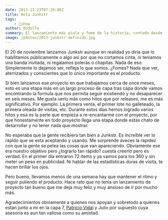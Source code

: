 ```yaml
---
date: 2013-11-23T07:29:00Z
title: Hola Junkstr
tags:
    - 🤯show
author: Rodolfo
summary: El lanzamiento más piola y fome de la historia, contado desde primera fila.
image: /photos/2013-junkstr-definido.jpg
---
```


El 20 de noviembre lanzamos Junkstr aunque en realidad yo diría que lo habilitamos públicamente o algo así por que no cortamos cinta, ni teníamos una banda invitada, ni regalamos poleras o chapitas. Nada de eso. Simplemente lo dejamos ser, refleja lo que somos. ¿Fomes? Nada que ver, aterrizados y conscientes que lo único importante es el producto.

Si bien lanzamos ese proyecto en que trabajamos cerca de once meses, esto es una etapa más en un largo proceso de capa tras capa donde vamos encontrando la formula que nos permita seguir existiendo y no desaparecer en seis meses. Me gusta verlo más como hitos que por releases, me es más significativo. Por ejemplo: La primera venta, el primer lote no galleteado, la primera oleada de visitas, etc. Durante estos días hemos logrado varios hitos y esa es la parte que empieza a re-encantarme con el proyecto, por que honestamente en todo proyecto llega una etapa donde estas chato de desarrollar y no tener nada que mostrar.

No esperaba que la gente recibiera tan bien a Junkstr. Es increíble ver lo rápido que se esta aceptando y usando. Me sorprende aveces la rapidez con que la gente se pelea las cosas que van apareciendo. Obviamente ese era nuestro objetivo pero &iquest;lograrlo tan rápido? cuesta creerlo pero es verdad. En el primer día entraron 72 ítems y ya vamos para los 360 y sin meter un peso en publicidad. Ni hablar de las estadísticas duras de visita, te hacen brillar los ojos.

Pero bueno, llevamos menos de una semana hay que mantener el ritmo y seguir puliendo el producto. Hace rato que no tenia un lanzamiento de proyecto tan bueno que me deja muy feliz y muy ansioso de ir por mucho más.

Agradecimientos obviamente a quienes nos apoyan y sobretodo a quienes están junto a mi en la capa 7, [Patricio Vidal](http://patriciovidal.com) y Julio por supuesto cuya asesoría es aun tan valiosa como su amistad.
